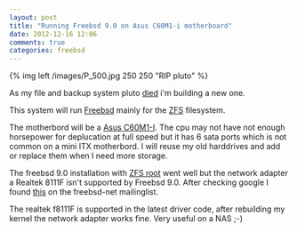 ```yaml
---
layout: post
title: "Running Freebsd 9.0 on Asus C60M1-i motherboard"
date: 2012-12-16 12:06
comments: true
categories: freebsd
---
```


{% img left /images/P_500.jpg 250 250 "RIP pluto" %} 

As my file and backup system pluto <a href="http://stafwag.github.io/blog/blog/2012/12/11/rip-pluto/">died</a> i'm building a new one.

This system will run <a href="http://www.freebsd.org">Freebsd</a> mainly for the <a href="http://en.wikipedia.org/wiki/ZFS">ZFS</a> filesystem.

The motherbord will be a <a href="http://www.asus.com/Motherboards/AMD_CPU_on_Board/C60M1I/">Asus C60M1-I</a>. The cpu may not have not enough horsepower for deplucation at full speed but it has 6 sata ports which is not common on a mini ITX motherbord. I will reuse my old harddrives and add or replace them when I need more storage.

The freebsd 9.0 installation with <a href="http://wiki.freebsd.org/RootOnZFS/GPTZFSBoot/9.0-RELEASE">ZFS root</a> went well but the network adapter a Realtek 8111F isn't supported by Freebsd 9.0. After checking google I found <a href="http://markmail.org/message/2w67d2nnx65bprqc#query:+page:1+mid:4h3efjpkq6bzxoyo+state:results">this</a> on the freebsd-net mailinglist.

The realtek f8111F is supported in the latest driver code, after rebuilding my kernel the network adapter works fine. Very useful on a NAS ;-)





